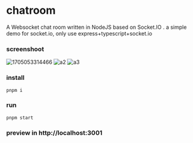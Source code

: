 # chatroom

A Websocket chat room written in NodeJS based on Socket.IO .
a simple demo for socket.io, only use express+typescript+socket.io

### screenshoot
![1705053314466](https://github.com/Zhoukaiqiang/chatroom/assets/18244881/2740ff78-b531-4cda-99ac-c99a1fc30127)
![a2](https://github.com/Zhoukaiqiang/chatroom/assets/18244881/6196b8b5-9173-4f24-b89f-b6f1852663e0)
![a3](https://github.com/Zhoukaiqiang/chatroom/assets/18244881/022a664d-ad2f-4f9e-a49b-3bb012a2963f)


### install

`pnpm i`

### run

`pnpm start`

### preview in http://localhost:3001
